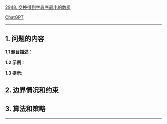 [2948. 交换得到字典序最小的数组](https://leetcode.cn/problems/make-lexicographically-smallest-array-by-swapping-elements)

[ChatGPT](chat.openai.com)

---

## 1. 问题的内容
**1.1 题目描述**：

**1.2 示例**：

**1.3 提示**:

## 2. 边界情况和约束


## 3. 算法和策略

---

